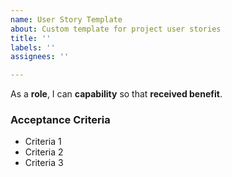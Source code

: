 ```yaml
---
name: User Story Template
about: Custom template for project user stories
title: ''
labels: ''
assignees: ''

---
```


As a **role**,
I can **capability** 
so that **received benefit**.

### Acceptance Criteria

* Criteria 1
* Criteria 2
* Criteria 3
